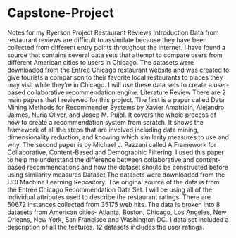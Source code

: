 # Capstone-Project
Notes for my Ryerson Project
Restaurant Reviews
Introduction
Data from restaurant reviews are difficult to assimilate because they have been collected from different entry points throughout the internet. I have found a source that contains several data sets that attempt to compare users from different American cities to users in Chicago. The datasets were downloaded from the Entrée Chicago restaurant website and was created to give tourists a comparison to their favorite local restaurants to places they may visit while they’re in Chicago.  I will use these data sets to create a user-based collaborative recommendation engine. 
Literature Review
There are 2 main papers that I reviewed for this project.  The first is a paper called Data Mining Methods for Recommender Systems by Xavier Amatriain, Alejandro Jaimes, Nuria Oliver, and Josep M. Pujol. It covers the whole process of how to create a recommendation system from scratch.  It shows the framework of all the steps that are involved including data mining, dimensionality reduction, and knowing which similarity measures to use and why.
The second paper is by Michael J. Pazzani called A Framework for Collaborative, Content-Based and Demographic Filtering. I used this paper to help me understand the difference between collaborative and content-based recommendations and how the dataset should be constructed before using similarity measures
Dataset
The datasets were downloaded from the UCI Machine Learning Repository.  The original source of the data is from the Entrée Chicago Recommendation Data Set. I will be using all of the individual attributes used to describe the restaurant ratings. There are 50672 instances collected from 35175 web hits. The data is broken into 8 datasets from American cities- Atlanta, Boston, Chicago, Los Angeles, New Orleans, New York, San Francisco and Washington DC. 1 data set included a description of all the features. 12 datasets includes the user ratings.

